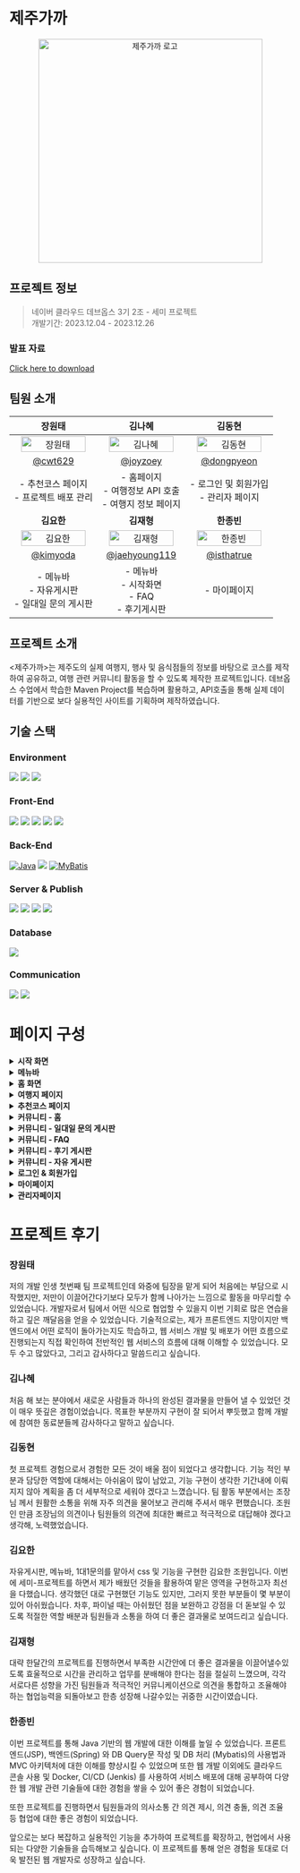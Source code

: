 # 제주가까
<p align="center">
  <img src="https://github.com/cwt629/Jejugagga/assets/81515049/712110a7-0783-48a6-bfed-27ab80a5a5a1" alt="제주가까 로고"
    width="400" height="400">
</p>

## 프로젝트 정보
> 네이버 클라우드 데브옵스 3기 2조 - 세미 프로젝트<br>개발기간: 2023.12.04 - 2023.12.26


### 발표 자료
[Click here to download](https://github.com/cwt629/Jejugagga/files/13859073/_.3._2._._ver1.1.pdf)
  
## 팀원 소개
| 장원태 | 김나혜 | 김동현 |
| :------------------: | :------------------: | :------------------: |
| <img src="https://github.com/cwt629/Jejugagga/assets/81515049/baa62258-6633-471d-8470-9d06ff618d5a" alt="장원태" width="90%" height="90%"> | <img src="https://github.com/cwt629/Jejugagga/assets/81515049/d59adaff-afa8-4a89-b0e0-939f3df03cb8" alt="김나혜" width="90%" height="90%"> | <img src="https://github.com/cwt629/Jejugagga/assets/81515049/12ab9646-b5f7-4213-80ac-2f5b28e3f293" alt="김동현" width="90%" height="90%"> |
| [@cwt629](https://github.com/cwt629) | [@joyzoey](https://github.com/joyzoey) | [@dongpyeon](https://github.com/dongpyeon) |
| - 추천코스 페이지 <br> - 프로젝트 배포 관리| - 홈페이지 <br> - 여행정보 API 호출 <br> - 여행지 정보 페이지 | - 로그인 및 회원가입 <br> - 관리자 페이지 |
| <b>김요한</b> | <b>김재형</b> | <b>한종빈</b> |
| <img src="https://github.com/cwt629/Jejugagga/assets/81515049/14e81e30-d34f-4edd-97aa-b120db4299d4" alt="김요한" width="90%" height="90%"> | <img src="https://github.com/cwt629/Jejugagga/assets/81515049/fb05abf6-22d1-46b7-bac4-60640a2170a4" alt="김재형" width="90%" height="90%"> | <img src="https://github.com/cwt629/Jejugagga/assets/81515049/d4760b69-1bb8-4793-b4b9-3575d980a6e6" alt="한종빈" width="90%" height="90%"> |
| [@kimyoda](https://github.com/kimyoda) | [@jaehyoung119](https://github.com/jaehyoung119) | [@isthatrue](https://github.com/isthatrue) |
| - 메뉴바 <br> - 자유게시판 <br> - 일대일 문의 게시판 | - 메뉴바 <br> - 시작화면 <br> - FAQ <br> - 후기게시판 | - 마이페이지 |

## 프로젝트 소개
<제주가까>는 제주도의 실제 여행지, 행사 및 음식점들의 정보를 바탕으로 코스를 제작하여 공유하고, 여행 관련 커뮤니티 활동을 할 수 있도록 제작한 프로젝트입니다. 데브옵스 수업에서 학습한 Maven Project를 복습하며 활용하고, API호출을 통해 실제 데이터를 기반으로 보다 실용적인 사이트를 기획하며 제작하였습니다.

## 기술 스택

### Environment
<img src="https://img.shields.io/badge/Eclipse-2C2255?style=for-the-badge&logo=EclipseIDE&logoColor=white"> <img src="https://img.shields.io/badge/Git-F05032?style=for-the-badge&logo=Git&logoColor=white"> <img src="https://img.shields.io/badge/GitHub-181717?style=for-the-badge&logo=GitHub&logoColor=white">

### Front-End
<img src="https://img.shields.io/badge/HTML5-E34F29?style=for-the-badge&logo=HTML5&logoColor=white"> <img src="https://img.shields.io/badge/CSS3-1572B6?style=for-the-badge&logo=CSS3&logoColor=white"> <img src="https://img.shields.io/badge/JavaScript-F7DF1E?style=for-the-badge&logo=JavaScript&logoColor=white"> <img src="https://img.shields.io/badge/Bootstrap-7952B3?style=for-the-badge&logo=Bootstrap&logoColor=white"> <img src="https://img.shields.io/badge/jQuery-0769AD?style=for-the-badge&logo=jQuery&logoColor=white">

### Back-End
[![Java](https://img.shields.io/badge/Java-007396?style=for-the-badge&logo=java&logoColor=white)](https://www.java.com/) <img src="https://img.shields.io/badge/Spring Framework-6DB33F?style=for-the-badge&logo=Spring&logoColor=white"> [![MyBatis](https://img.shields.io/badge/MyBatis-000000?style=for-the-badge&logo=mybatis&logoColor=white)](https://mybatis.org/)

### Server & Publish
<img src="https://img.shields.io/badge/Docker-2496ED?style=for-the-badge&logo=Docker&logoColor=white"> <img src="https://img.shields.io/badge/Jenkins-D24939?style=for-the-badge&logo=Jenkins&logoColor=white"> <img src="https://img.shields.io/badge/Apache Tomcat 9-F8DC75?style=for-the-badge&logo=ApacheTomcat&logoColor=black"> <img src="https://img.shields.io/badge/Naver Cloud-03C75A?style=for-the-badge&logo=Naver&logoColor=white"> 

### Database
<img src="https://img.shields.io/badge/MySQL-4479A1?style=for-the-badge&logo=MySQL&logoColor=white"> 

### Communication
<img src="https://img.shields.io/badge/Slack-4A154B?style=for-the-badge&logo=Slack&logoColor=white"> <img src="https://img.shields.io/badge/Notion-000000?style=for-the-badge&logo=Notion&logoColor=white"> 

# 페이지 구성
<details>
  <summary><b>시작 화면</b></summary>
  <blockquote>담당자: 김재형</blockquote>
  <table>
    <tr>
      <td align=center>
        <b>시작 화면</b>
      </td>
    </tr>
    <tr>
      <td align=center>
        <img src="https://github.com/cwt629/Jejugagga/assets/81515049/e11bfd2a-64cf-4a58-a805-f0f95232cf04">
      </td>
    </tr>
  </table>
</details>

<details>
  <summary><b>메뉴바</b></summary>
  <blockquote>담당자: 김요한, 김재형</blockquote>
  <table>
    <tr>
      <td align=center>
        <b>메뉴바</b>
      </td>
    </tr>
    <tr>
      <td align=center>
        <img src="https://github.com/cwt629/BullsAndCowsTalk/assets/81515049/16cc46d2-c965-4da3-be73-d2f206a6550a">
      </td>
    </tr>
  </table>
</details>

<details>
  <summary><b>홈 화면</b></summary>
  <blockquote>담당자: 김나혜</blockquote>
  <table>
    <tr>
      <td align=center>
        <b>홈 화면</b>
      </td>
    </tr>
    <tr>
      <td align=center>
        <img src="https://github.com/cwt629/Jejugagga/assets/81515049/ebd47435-ad94-4a58-9f74-22cf226a92a1">
      </td>
    </tr>
  </table>
  <br>
  <br>
  <h3>주요 기능</h3>
  <table>
    <tr>
      <td align=center>
        <b>슬라이더</b>
      </td>
    </tr>
    <tr>
      <td align=center>
        <img src="https://github.com/cwt629/Jejugagga/assets/81515049/65efb34b-8355-4440-8c0b-072251c478b1">
      </td>
    </tr>
    <tr>
      <td align=center>
        <b>검색 기능</b>
      </td>
    </tr>
    <tr>
      <td align=center>
        <img src="https://github.com/cwt629/Jejugagga/assets/81515049/172ddc0b-386f-470a-924b-d25c2dca699d">
      </td>
    </tr>
    <tr>
      <td align=center>
        <b>이 달의 행사</b>
      </td>
    </tr>
    <tr>
      <td align=center>
        <img src="https://github.com/cwt629/Jejugagga/assets/81515049/a7473c8f-a6ce-4c42-a185-365a9d789f3c">
      </td>
    </tr>
  </table>
</details>

<details>
  <summary><b>여행지 페이지</b></summary>
  <blockquote>담당자: 김나혜</blockquote>
  <table>
    <tr>
      <td align=center>
        <b>메인 화면</b>
      </td>
    </tr>
    <tr>
      <td align=center>
        <img src="https://github.com/cwt629/Jejugagga/assets/81515049/0bad8c70-82ec-4ed0-b399-c20b87f79eb8">
      </td>
    </tr>
    <tr>
      <td align=center>
        <b>상세 정보</b>
      </td>
    </tr>
    <tr>
      <td align=center>
        <img src="https://github.com/cwt629/Jejugagga/assets/81515049/902e408b-241b-4fc5-8785-891776d448d1">
      </td>
    </tr>
  </table>
  <br>
  <br>
  <h3>주요 기능</h3>
  <table>
    <tr>
      <td align=center>
        <b>여행지 검색</b>
      </td>
    </tr>
    <tr>
      <td align=center>
        <img src="https://github.com/cwt629/RunToWhere/assets/81515049/5284cbf7-35b8-44f9-aa7b-e1d62bb15778">
      </td>
    </tr>
    <tr>
      <td align=center>
        <b>여행지 필터</b>
      </td>
    </tr>
    <tr>
      <td align=center>
        <img src="https://github.com/cwt629/RunToWhere/assets/81515049/77610fb0-e8ea-4b45-8124-7f0b0e15f287">
      </td>
    </tr>
    <tr>
      <td align=center>
        <b>좋아요 기능</b>
      </td>
    </tr>
    <tr>
      <td align=center>
        <img src="https://github.com/cwt629/RunToWhere/assets/81515049/9dda8a0e-6017-4f36-899e-3b1006d0a618">
      </td>
    </tr>
  </table>
</details>

<details>
  <summary><b>추천코스 페이지</b></summary>
  <blockquote>담당자: 장원태</blockquote>
  <table>
    <tr>
      <td align=center>
        <b>메인 화면</b>
      </td>
    </tr>
    <tr>
      <td align=center>
        <img src="https://github.com/cwt629/RunToWhere/assets/81515049/cd931edc-174e-44c5-9ecf-2421142c5e7d">
      </td>
    </tr>
    <tr>
      <td align=center>
        <b>코스 상세 정보</b>
      </td>
    </tr>
    <tr>
      <td align=center>
        <img src="https://github.com/cwt629/RunToWhere/assets/81515049/5d9f256e-de3b-43eb-9c2b-58488a9db76c">
      </td>
    </tr>
    <tr>
      <td align=center>
        <b>코스 추가/수정 폼</b>
      </td>
    </tr>
    <tr>
      <td align=center>
        <img src="https://github.com/cwt629/RunToWhere/assets/81515049/c54bc8d4-3400-46b0-8878-1948fc31d0fc">
      </td>
    </tr>
  </table>
  <br>
  <br>
  <h3>주요 기능</h3>
  <table>
    <tr>
      <td align=center>
        <b>코스 검색</b>
      </td>
    </tr>
    <tr>
      <td align=center>
        <img src="https://github.com/cwt629/RunToWhere/assets/81515049/c344beaf-9254-4f97-ae70-be6ccaa3dfe8">
      </td>
    </tr>
    <tr>
      <td align=center>
        <b>코스 필터</b>
      </td>
    </tr>
    <tr>
      <td align=center>
        <img src="https://github.com/cwt629/RunToWhere/assets/81515049/fb2cdd3b-ae35-4655-8c83-68e25e41d3d9">
      </td>
    </tr>
    <tr>
      <td align=center>
        <b>좋아요 기능</b>
      </td>
    </tr>
    <tr>
      <td align=center>
        <img src="https://github.com/cwt629/RunToWhere/assets/81515049/7ac2055b-400b-4af3-bbf5-2f3df95d1cd1">
      </td>
    </tr>
    <tr>
      <td align=center>
        <b>코스 추가/수정 - 여행지 추가 및 삭제</b>
      </td>
    </tr>
    <tr>
      <td align=center>
        <img src="https://github.com/cwt629/RunToWhere/assets/81515049/58a1e0e9-8e82-4de3-a694-fb76bb088518">
      </td>
    </tr>
    <tr>
      <td align=center>
        <b>코스 추가/수정 - 거리 자동 계산</b>
      </td>
    </tr>
    <tr>
      <td align=center>
        <img src="https://github.com/cwt629/RunToWhere/assets/81515049/69545e47-14c6-4f70-9a9d-bca0e425ba15">
      </td>
    </tr>
    <tr>
      <td align=center>
        <b>상세 정보 - 위치 확인</b>
      </td>
    </tr>
    <tr>
      <td align=center>
        <img src="https://github.com/cwt629/RunToWhere/assets/81515049/63dea680-de57-4e55-b455-b8783b312fcc">
      </td>
    </tr>
  </table>
</details>

<details>
  <summary><b>커뮤니티 - 홈</b></summary>
  <blockquote>담당자: 김재형</blockquote>
  <table>
    <tr>
      <td align=center>
        <b>커뮤니티 - 홈</b>
      </td>
    </tr>
    <tr>
      <td align=center>
        <img src="https://github.com/cwt629/RunToWhere/assets/81515049/b1621daa-8d79-47a6-bd89-d3c496ad6828">
      </td>
    </tr>
  </table>
</details>

<details>
  <summary><b>커뮤니티 - 일대일 문의 게시판</b></summary>
  <blockquote>담당자: 김요한</blockquote>
  <table>
    <tr>
      <td align=center>
        <b>문의 목록</b>
      </td>
    </tr>
    <tr>
      <td align=center>
        <img src="https://github.com/cwt629/RunToWhere/assets/81515049/a533c726-f066-45d3-84a2-f4a46a8581b6">
      </td>
    </tr>
    <tr>
      <td align=center>
        <b>문의 내용</b>
      </td>
    </tr>
    <tr>
      <td align=center>
        <img src="https://github.com/cwt629/RunToWhere/assets/81515049/7c920e1a-0a79-4acc-9b5d-e4028bf4ad69">
      </td>
    </tr>
    <tr>
      <td align=center>
        <b>문의 작성</b>
      </td>
    </tr>
    <tr>
      <td align=center>
        <img src="https://github.com/cwt629/RunToWhere/assets/81515049/4f6b134a-8e21-4996-a9a4-ebdc0d54c7a5">
      </td>
    </tr>
  </table>
</details>

<details>
  <summary><b>커뮤니티 - FAQ</b></summary>
  <blockquote>담당자: 김재형</blockquote>
  <table>
    <tr>
      <td align=center>
        <b>메인 페이지</b>
      </td>
    </tr>
    <tr>
      <td align=center>
        <img src="https://github.com/cwt629/RunToWhere/assets/81515049/85ad57b5-1a30-477c-9e7a-029b99caada8">
      </td>
    </tr>
  </table>
</details>

<details>
  <summary><b>커뮤니티 - 후기 게시판</b></summary>
  <blockquote>담당자: 김재형</blockquote>
  <table>
    <tr>
      <td align=center>
        <b>메인 화면</b>
      </td>
    </tr>
    <tr>
      <td align=center>
        <img src="https://github.com/cwt629/RunToWhere/assets/81515049/303e2438-9091-4773-948a-e0044a20ded6">
      </td>
    </tr>
    <tr>
      <td align=center>
        <b>후기 내용</b>
      </td>
    </tr>
    <tr>
      <td align=center>
        <img src="https://github.com/cwt629/RunToWhere/assets/81515049/3937edd2-4897-451e-814d-f9a94755ab0a">
      </td>
    </tr>
    <tr>
      <td align=center>
        <b>후기 작성 폼</b>
      </td>
    </tr>
    <tr>
      <td align=center>
        <img src="https://github.com/cwt629/RunToWhere/assets/81515049/ba7aa36a-ff80-44a6-99be-ac53081c9189">
      </td>
    </tr>
  </table>
  <br>
  <br>
  <h3>주요 기능</h3>
  <table>
    <tr>
      <td align=center>
        <b>여행지 후기 검색</b>
      </td>
    </tr>
    <tr>
      <td align=center>
        <img src="https://github.com/cwt629/RunToWhere/assets/81515049/86940fb0-5d2c-44f6-8f1d-41a897ab633f">
      </td>
    </tr>
    <tr>
      <td align=center>
        <b>작성 폼 - 여행지 검색</b>
      </td>
    </tr>
    <tr>
      <td align=center>
        <img src="https://github.com/cwt629/RunToWhere/assets/81515049/75407da4-7b4b-498d-a80c-b87a6fc840cc">
      </td>
    </tr>
  </table>
</details>

<details>
  <summary><b>커뮤니티 - 자유 게시판</b></summary>
  <blockquote>담당자: 김요한</blockquote>
  <table>
    <tr>
      <td align=center>
        <b>메인 화면</b>
      </td>
    </tr>
    <tr>
      <td align=center>
        <img src="https://github.com/cwt629/BullsAndCowsTalk/assets/81515049/ac553e57-7cbe-48a8-b8ef-c6f124ed470b">
      </td>
    </tr>
    <tr>
      <td align=center>
        <b>게시물 내용</b>
      </td>
    </tr>
    <tr>
      <td align=center>
        <img src="https://github.com/cwt629/BullsAndCowsTalk/assets/81515049/deb72c36-196a-4f25-84ae-7c9e8a74a986">
      </td>
    </tr>
    <tr>
      <td align=center>
        <b>게시물 작성 폼</b>
      </td>
    </tr>
    <tr>
      <td align=center>
        <img src="https://github.com/cwt629/BullsAndCowsTalk/assets/81515049/71420acf-d671-4328-93cb-cbc8eb02c3da">
      </td>
    </tr>
  </table>
  <br>
  <br>
  <h3>주요 기능</h3>
  <table>
    <tr>
      <td align=center>
        <b>제목별 검색</b>
      </td>
    </tr>
    <tr>
      <td align=center>
        <img src="https://github.com/cwt629/BullsAndCowsTalk/assets/81515049/24a25590-550a-44f5-84ee-b3ce03261f63">
      </td>
    </tr>
    <tr>
      <td align=center>
        <b>내용별 검색</b>
      </td>
    </tr>
    <tr>
      <td align=center>
        <img src="https://github.com/cwt629/BullsAndCowsTalk/assets/81515049/61b1a340-8b4a-49b3-9236-18f029d1c445">
      </td>
    </tr>
  </table>
</details>

<details>
  <summary><b>로그인 & 회원가입</b></summary>
  <blockquote>담당자: 김동현</blockquote>
  <table>
    <tr>
      <td align=center>
        <b>로그인/로그아웃</b>
      </td>
    </tr>
    <tr>
      <td align=center>
        <img src="https://github.com/cwt629/BullsAndCowsTalk/assets/81515049/b27c4033-312d-4899-84b5-1cb5e86866ab">
      </td>
    </tr>
    <tr>
      <td align=center>
        <b>회원가입</b>
      </td>
    </tr>
    <tr>
      <td align=center>
        <img src="https://github.com/cwt629/BullsAndCowsTalk/assets/81515049/80809c8e-c36c-4bf8-af53-01b81a85157f">
      </td>
    </tr>
    <tr>
      <td align=center>
        <b>비밀번호 찾기</b>
      </td>
    </tr>
    <tr>
      <td align=center>
        <img src="https://github.com/cwt629/BullsAndCowsTalk/assets/81515049/5bdedae3-0f50-4151-b10d-ce4c689c081f">
      </td>
    </tr>
  </table>
  <br>
  <br>
  <h3>주요 기능</h3>
  <table>
    <tr>
      <td align=center>
        <b>회원가입 - 중복 확인</b>
      </td>
    </tr>
    <tr>
      <td align=center>
        <img src="https://github.com/cwt629/BullsAndCowsTalk/assets/81515049/c6b552c5-4017-4821-9ac9-1263a67f9cd9">
      </td>
    </tr>
    <tr>
      <td align=center>
        <b>비밀번호 찾기 - 이메일 인증 후 비밀번호 수정</b>
      </td>
    </tr>
    <tr>
      <td align=center>
        <img src="https://github.com/cwt629/BullsAndCowsTalk/assets/81515049/f15cfaeb-4a5a-4c11-937d-a740a4b8f271">
      </td>
    </tr>
  </table>
</details>

<details>
  <summary><b>마이페이지</b></summary>
  <blockquote>담당자: 한종빈</blockquote>
  <table>
    <tr>
      <td align=center>
        <b>내 프로필</b>
      </td>
    </tr>
    <tr>
      <td align=center>
        <img src="https://github.com/cwt629/BullsAndCowsTalk/assets/81515049/b8729538-f270-4433-9b0d-bc5ea708e501">
      </td>
    </tr>
    <tr>
      <td align=center>
        <b>활동 기록</b>
      </td>
    </tr>
    <tr>
      <td align=center>
        <img src="https://github.com/cwt629/BullsAndCowsTalk/assets/81515049/8d98381c-6ce4-4bf4-aaaf-f9becea0ebbc">
      </td>
    </tr>
    <tr>
      <td align=center>
        <b>나의 여행 코스</b>
      </td>
    </tr>
    <tr>
      <td align=center>
        <img src="https://github.com/cwt629/BullsAndCowsTalk/assets/81515049/6ad3c38a-3932-4766-9e6d-c291bd1ca788">
      </td>
    </tr>
  </table>
  <br>
  <br>
  <h3>주요 기능</h3>
  <table>
    <tr>
      <td align=center>
        <b>회원 정보 변경</b>
      </td>
    </tr>
    <tr>
      <td align=center>
        <img src="https://github.com/cwt629/BullsAndCowsTalk/assets/81515049/659d790d-f679-46d8-af72-7cd1359f31d2">
      </td>
    </tr>
    <tr>
      <td align=center>
        <b>비밀번호 변경</b>
      </td>
    </tr>
    <tr>
      <td align=center>
        <img src="https://github.com/cwt629/BullsAndCowsTalk/assets/81515049/bbd160f1-f189-4ddf-8998-49337bab1fb5">
      </td>
    </tr>
    <tr>
      <td align=center>
        <b>프로필 사진 변경</b>
      </td>
    </tr>
    <tr>
      <td align=center>
        <img src="https://github.com/cwt629/BullsAndCowsTalk/assets/81515049/910ce7f1-60ad-4c5c-af28-fc9f59b54fab">
      </td>
    </tr>
    <tr>
      <td align=center>
        <b>내가 쓴 자유게시글 확인</b>
      </td>
    </tr>
    <tr>
      <td align=center>
        <img src="https://github.com/cwt629/BullsAndCowsTalk/assets/81515049/c2d52350-9ae4-45ea-bbf0-10544e8acff5">
      </td>
    </tr>
    <tr>
      <td align=center>
        <b>좋아요를 누른 여행지 확인</b>
      </td>
    </tr>
    <tr>
      <td align=center>
        <img src="https://github.com/cwt629/BullsAndCowsTalk/assets/81515049/4bc64a0b-dbae-470d-8de9-808993f38174">
      </td>
    </tr>
    <tr>
      <td align=center>
        <b>회원 탈퇴</b>
      </td>
    </tr>
    <tr>
      <td align=center>
        <img src="https://github.com/cwt629/BullsAndCowsTalk/assets/81515049/288f8b01-0b61-4ce5-9b56-527c8344e762">
      </td>
    </tr>
  </table>
</details>

<details>
  <summary><b>관리자페이지</b></summary>
  <blockquote>담당자: 김동현</blockquote>
  <table>
    <tr>
      <td align=center>
        <b>메인 페이지</b>
      </td>
    </tr>
    <tr>
      <td align=center>
        <img src="https://github.com/cwt629/BullsAndCowsTalk/assets/81515049/69160c4f-343d-4d5f-b9c9-1e56fde90e40">
      </td>
    </tr>
    <tr>
      <td align=center>
        <b>회원 관리 페이지</b>
      </td>
    </tr>
    <tr>
      <td align=center>
        <img src="https://github.com/cwt629/BullsAndCowsTalk/assets/81515049/e8a4b1f5-432d-4a21-839e-393a37f84524">
      </td>
    </tr>
  </table>
  <br>
  <br>
  <h3>주요 기능</h3>
  <table>
    <tr>
      <td align=center>
        <b>회원 관리: 상세정보 열람 및 추방</b>
      </td>
    </tr>
    <tr>
      <td align=center>
        <img src="https://github.com/cwt629/BullsAndCowsTalk/assets/81515049/d46916ca-99c7-45ac-b78d-e80c6a7c9908">
      </td>
    </tr>
    <tr>
      <td align=center>
        <b>1:1 문의에 대해 답변</b>
      </td>
    </tr>
    <tr>
      <td align=center>
        <img src="https://github.com/cwt629/BullsAndCowsTalk/assets/81515049/776b27f7-54ed-487a-a966-ce63057f96be">
      </td>
    </tr>
    <tr>
      <td align=center>
        <b>게시물 및 추천코스 삭제</b>
      </td>
    </tr>
    <tr>
      <td align=center>
        <img src="https://github.com/cwt629/BullsAndCowsTalk/assets/81515049/27044059-30a1-4373-9c3e-84838a3603ef">
      </td>
    </tr>
  </table>
</details>

# 프로젝트 후기
### 장원태
저의 개발 인생 첫번째 팀 프로젝트인데 와중에 팀장을 맡게 되어 처음에는 부담으로 시작했지만, 저만이 이끌어간다기보다 모두가 함께 나아가는 느낌으로 활동을 마무리할 수 있었습니다. 개발자로서 팀에서 어떤 식으로 협업할 수 있을지 이번 기회로 많은 연습을 하고 깊은 깨달음을 얻을 수 있었습니다. 기술적으로는, 제가 프론트엔드 지망이지만 백엔드에서 어떤 로직이 돌아가는지도 학습하고, 웹 서비스 개발 및 배포가 어떤 흐름으로 진행되는지 직접 확인하여 전반적인 웹 서비스의 흐름에 대해 이해할 수 있었습니다. 모두 수고 많았다고, 그리고 감사하다고 말씀드리고 싶습니다.

### 김나혜
처음 해 보는 분야에서 새로운 사람들과 하나의 완성된 결과물을 만들어 낼 수 있었던 것이 매우 뜻깊은 경험이었습니다. 목표한 부분까지 구현이 잘 되어서 뿌듯했고 함께 개발에 참여한 동료분들께 감사하다고 말하고 싶습니다.

### 김동현
첫 프로젝트 경험으로서 경험한 모든 것이 배울 점이 되었다고 생각합니다. 기능 적인 부분과 담당한 역할에 대해서는 아쉬움이 많이 남았고, 기능 구현이 생각한 기간내에 이뤄지지 않아 계획을 좀 더 세부적으로 세워야 겠다고 느꼈습니다. 팀 활동 부분에서는 조장님 께서 원활한 소통을 위해 자주 의견을 물어보고 관리해 주셔서 매우 편했습니다. 조원인 만큼 조장님의 의견이나 팀원들의 의견에 최대한 빠르고 적극적으로 대답해야 겠다고 생각해, 노력했었습니다.

### 김요한
자유게시판, 메뉴바, 1대1문의를 맡아서 css 및 기능을 구현한 김요한 조원입니다. 이번에 세미-프로젝트를 하면서 제가 배웠던 것들을 활용하여 맡은 영역을 구현하고자 최선을 다했습니다. 생각했던 대로 구현했던 기능도 있지만, 그러지 못한 부분들이 몇 부분이 있어 아쉬웠습니다. 
 차후, 파이널 때는 아쉬웠던 점을 보완하고 강점을 더 돋보일 수 있도록 적절한 역할 배분과 팀원들과 소통을 하여 더 좋은 결과물로 보여드리고 싶습니다.

### 김재형
대략 한달간의 프로젝트를 진행하면서 부족한 시간안에 더 좋은 결과물을 이끌어낼수있도록 효울적으로 시간을 관리하고 업무를 분배해야 한다는 점을 절실히 느꼈으며, 각각 서로다른 성향을 가진 팀원들과 적극적인 커뮤니케이션으로 의견을 통합하고 조율해야하는 협업능력을 되돌아보고 한층 성장해 나갈수있는 귀중한 시간이였습니다.

### 한종빈
이번 프로젝트를 통해 Java 기반의 웹 개발에 대한 이해를 높일 수 있었습니다. 프론트엔드(JSP), 백엔드(Spring)
와 DB Query문 작성 및 DB 처리 (Mybatis)의 사용법과 MVC 아키텍처에 대한 이해를 향상시킬 수 있었으며 또한 웹 개발 이외에도 클라우드 콘솔 사용 및 Docker, CI/CD (Jenkis) 를 사용하여 서비스 배포에 대해 공부하여 다양한 웹 개발 관련 기술들에 대한 경험을 쌓을 수 있어 좋은 경험이 되었습니다.

또한 프로젝트를 진행하면서 팀원들과의 의사소통 간 의견 제시, 의견 충돌, 의견 조율 등 협업에 대한 좋은 경험이 되었습니다.

앞으로는 보다 복잡하고 실용적인 기능을 추가하여 프로젝트를 확장하고, 현업에서 사용되는 다양한 기술들을 습득해보고 싶습니다. 이 프로젝트를 통해 얻은 경험을 토대로 더욱 발전된 웹 개발자로 성장하고 싶습니다.
